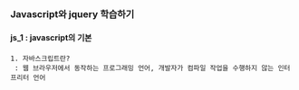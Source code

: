  
### Javascript와 jquery 학습하기

#### js_1 : javascript의 기본

 <pre><code>1. 자바스크립트란?  
 : 웹 브라우저에서 동작하는 프로그래밍 언어, 개발자가 컴파일 작업을 수행하지 않는 인터프리터 언어</code></pre>

